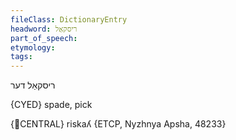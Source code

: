 ```yaml
---
fileClass: DictionaryEntry
headword: ריסקאַל
part_of_speech: 
etymology: 
tags: 
---
```

ריסקאַל
דער

{CYED}
spade, pick

{CENTRAL}
riskaʎ {ETCP, Nyzhnya Apsha, 48233}